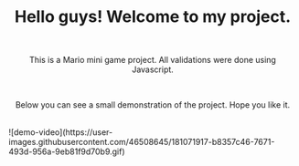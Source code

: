 <h1 align = "center"> Hello guys! Welcome to my project. </h1>
<br>
<p align = "center"> This is a Mario mini game project. All validations were done using Javascript. </p>
<br>
<p align = "center"> Below you can see a small demonstration of the project. Hope you like it. </p>
<br>
![demo-video](https://user-images.githubusercontent.com/46508645/181071917-b8357c46-7671-493d-956a-9eb81f9d70b9.gif)
